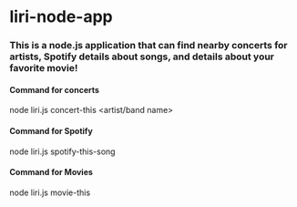 # liri-node-app

### This is a node.js application that can find nearby concerts for artists, Spotify details about songs, and details about your favorite movie!

#### Command for concerts
  node liri.js concert-this <artist/band name>
  
#### Command for Spotify
  node liri.js spotify-this-song <song title>
  
#### Command for Movies
  node liri.js movie-this
